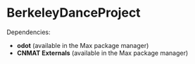 # BerkeleyDanceProject

Dependencies:
- **odot** (available in the Max package manager)
- **CNMAT Externals** (available in the Max package manager)
